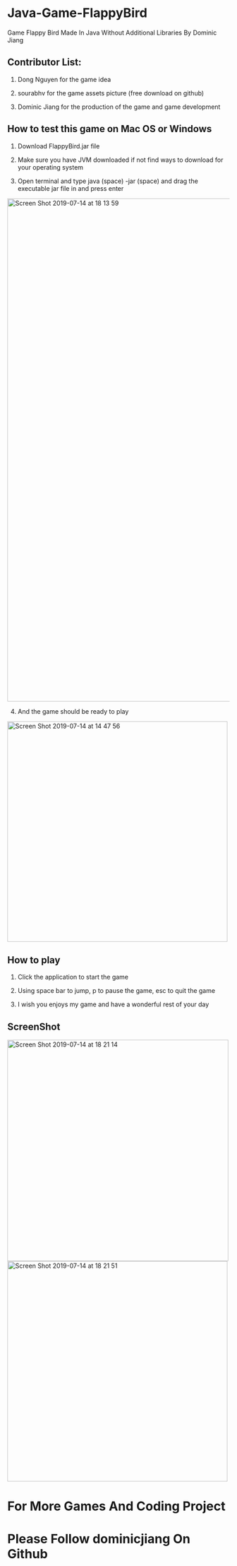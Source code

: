 # Java-Game-FlappyBird
Game Flappy Bird Made In Java Without Additional Libraries By Dominic Jiang

## Contributor List:

 1. Dong Nguyen for the game idea
 
 2. sourabhv for the game assets picture (free download on github)
 
 3. Dominic Jiang for the production of the game and game development

## How to test this game on Mac OS or Windows

1. Download FlappyBird.jar file 

2. Make sure you have JVM downloaded if not find ways to download for your operating system

3. Open terminal and type java (space) -jar (space) and drag the executable jar file in and press enter 

<img width="1139" alt="Screen Shot 2019-07-14 at 18 13 59" src="https://user-images.githubusercontent.com/49256436/61182253-51736180-a663-11e9-99af-a3ea4e592988.png">

4. And the game should be ready to play 

<img width="499" alt="Screen Shot 2019-07-14 at 14 47 56" src="https://user-images.githubusercontent.com/49256436/61180425-a655ae80-a648-11e9-8791-a008f143eaae.png">

## How to play

1. Click the application to start the game

2. Using space bar to jump, p to pause the game, esc to quit the game

3. I wish you enjoys my game and have a wonderful rest of your day

## ScreenShot
<img width="501" alt="Screen Shot 2019-07-14 at 18 21 14" src="https://user-images.githubusercontent.com/49256436/61182369-86cc7f00-a664-11e9-982b-d907d1312090.png">

<img width="499" alt="Screen Shot 2019-07-14 at 18 21 51" src="https://user-images.githubusercontent.com/49256436/61182398-e6c32580-a664-11e9-86d1-939d3c161f82.png">


# For More Games And Coding Project 
# Please Follow dominicjiang On Github 
